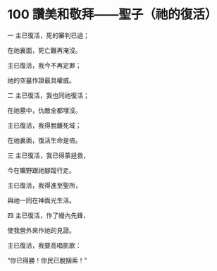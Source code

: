 # 100 讚美和敬拜——聖子（祂的復活）

一 主已復活，死的審判已過；

在祂裏面，死亡難再淹沒。

主已復活，我今不再定罪；

祂的空墓作證最具權威。

二 主已復活，我也同祂復活；

在祂墓中，仇敵全都埋沒。

主已復活，我得脫離死域；

在祂裏面，復活生命是倚。

三 主已復活，我已得蒙拯救，

今在曠野跟祂腳蹤行走。

主已復活，我得進至聖所，

與祂一同在神面光生活。

四 主已復活，作了幔內先鋒，

使我營外來作祂的見證。

主已復活，我要高唱凱歌：

“你已得勝！你民已脫捆索！”


